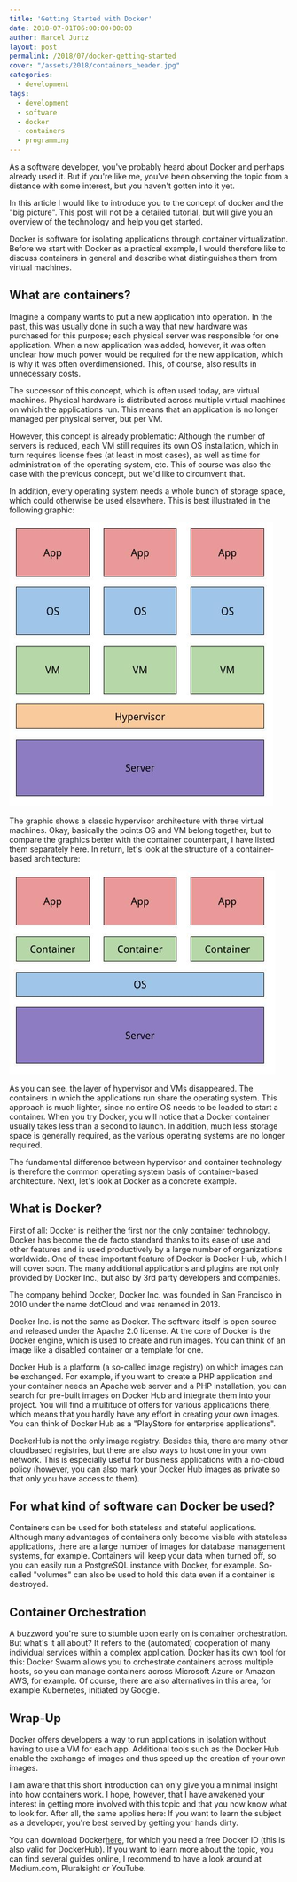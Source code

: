 ```yaml
---
title: 'Getting Started with Docker'
date: 2018-07-01T06:00:00+00:00
author: Marcel Jurtz
layout: post
permalink: /2018/07/docker-getting-started
cover: "/assets/2018/containers_header.jpg"
categories:
  - development
tags:
  - development
  - software
  - docker
  - containers
  - programming
---
```


As a software developer, you've probably heard about Docker and perhaps already used it. But if you're like me, you've been observing the topic from a distance with some interest, but you haven't gotten into it yet. 

In this article I would like to introduce you to the concept of docker and the "big picture". This post will not be a detailed tutorial, but will give you an overview of the technology and help you get started.

Docker is software for isolating applications through container virtualization. Before we start with Docker as a practical example, I would therefore like to discuss containers in general and describe what distinguishes them from virtual machines.

## What are containers?

Imagine a company wants to put a new application into operation. In the past, this was usually done in such a way that new hardware was purchased for this purpose; each physical server was responsible for one application. When a new application was added, however, it was often unclear how much power would be required for the new application, which is why it was often overdimensioned. This, of course, also results in unnecessary costs.

The successor of this concept, which is often used today, are virtual machines. Physical hardware is distributed across multiple virtual machines on which the applications run. This means that an application is no longer managed per physical server, but per VM.

However, this concept is already problematic: Although the number of servers is reduced, each VM still requires its own OS installation, which in turn requires license fees (at least in most cases), as well as time for administration of the operating system, etc. This of course was also the case with the previous concept, but we'd like to circumvent that.

In addition, every operating system needs a whole bunch of storage space, which could otherwise be used elsewhere. This is best illustrated in the following graphic: 

![Hypervisor Architecture](/assets/2018/20180701_Container_VM.jpg)

The graphic shows a classic hypervisor architecture with three virtual machines. Okay, basically the points OS and VM belong together, but to compare the graphics better with the container counterpart, I have listed them separately here. In return, let's look at the structure of a container-based architecture: 

![Container Architecture](/assets/2018/20180701_Container.jpg)

As you can see, the layer of hypervisor and VMs disappeared. The containers in which the applications run share the operating system. This approach is much lighter, since no entire OS needs to be loaded to start a container. When you try Docker, you will notice that a Docker container usually takes less than a second to launch. In addition, much less storage space is generally required, as the various operating systems are no longer required. 

The fundamental difference between hypervisor and container technology is therefore the common operating system basis of container-based architecture. Next, let's look at Docker as a concrete example.

## What is Docker?

First of all: Docker is neither the first nor the only container technology. Docker has become the de facto standard thanks to its ease of use and other features and is used productively by a large number of organizations worldwide. One of these important feature of Docker is Docker Hub, which I will cover soon. The many additional applications and plugins are not only provided by Docker Inc., but also by 3rd party developers and companies.

The company behind Docker, Docker Inc. was founded in San Francisco in 2010 under the name dotCloud and was renamed in 2013. 

Docker Inc. is not the same as Docker. The software itself is open source and released under the Apache 2.0 license. At the core of Docker is the Docker engine, which is used to create and run images. You can think of an image like a disabled container or a template for one. 

Docker Hub is a platform (a so-called image registry) on which images can be exchanged. For example, if you want to create a PHP application and your container needs an Apache web server and a PHP installation, you can search for pre-built images on Docker Hub and integrate them into your project. You will find a multitude of offers for various applications there, which means that you hardly have any effort in creating your own images. You can think of Docker Hub as a "PlayStore for enterprise applications".

DockerHub is not the only image registry. Besides this, there are many other cloudbased registries, but there are also ways to host one in your own network. This is especially useful for business applications with a no-cloud policy (however, you can also mark your Docker Hub images as private so that only you have access to them).

## For what kind of software can Docker be used?

Containers can be used for both stateless and stateful applications. Although many advantages of containers only become visible with stateless applications, there are a large number of images for database management systems, for example. Containers will keep your data when turned off, so you can easily run a PostgreSQL instance with Docker, for example. So-called "volumes" can also be used to hold this data even if a container is destroyed. 

## Container Orchestration

A buzzword you're sure to stumble upon early on is container orchestration. But what's it all about? It refers to the (automated) cooperation of many individual services within a complex application. Docker has its own tool for this: Docker Swarm allows you to orchestrate containers across multiple hosts, so you can manage containers across Microsoft Azure or Amazon AWS, for example. Of course, there are also alternatives in this area, for example Kubernetes, initiated by Google.

## Wrap-Up 

Docker offers developers a way to run applications in isolation without having to use a VM for each app. Additional tools such as the Docker Hub enable the exchange of images and thus speed up the creation of your own images.

I am aware that this short introduction can only give you a minimal insight into how containers work. I hope, however, that I have awakened your interest in getting more involved with this topic and that you now know what to look for. After all, the same applies here: If you want to learn the subject as a developer, you're best served by getting your hands dirty.

You can download Docker[here](https://www.docker.com/get-docker), for which you need a free Docker ID (this is also valid for DockerHub). If you want to learn more about the topic, you can find several guides online, I recommend to have a look around at Medium.com, Pluralsight or YouTube. 

 

 

 

 

 

 